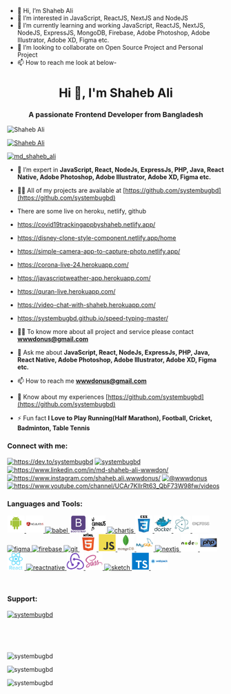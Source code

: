 - 👋 Hi, I’m Shaheb Ali
- 👀 I’m interested in JavaScript, ReactJS, NextJS and NodeJS
- 🌱 I’m currently learning and working JavaScript, ReactJS, NextJS, NodeJS, ExpressJS, MongoDB, Firebase, Adobe Photoshop, Adobe Illustrator, Adobe XD, Figma etc.
- 💞️ I’m looking to collaborate on Open Source Project and Personal Project
- 📫 How to reach me look at below-

<h1 align="center">Hi 👋, I'm Shaheb Ali</h1>
<h3 align="center">A passionate Frontend Developer from Bangladesh</h3>

<p align="left"> <img src="https://komarev.com/ghpvc/?username=systembugbd&label=Profile%20views&color=0075ce&style=flat" alt="Shaheb Ali" /> </p>

<p align="left"> <a href="https://github.com/ryo-ma/github-profile-trophy"><img src="https://github-profile-trophy.vercel.app/?username=systembugbd&theme=onedark" alt="Shaheb Ali" /></a> </p>

<p align="left"> <a href="https://twitter.com/md_shaheb_ali" target="blank"><img src="https://img.shields.io/twitter/follow/md_shaheb_ali?logo=twitter&style=for-the-badge" alt="md_shaheb_ali" /></a> </p>

* 🌱 I’m expert in **JavaScript, React, NodeJs, ExpressJs, PHP, Java, React Native, Adobe Photoshop, Adobe Illustrator, Adobe XD, Figma etc.**

* 👨‍💻 All of my projects are available at [https://github.com/systembugbd](https://github.com/systembugbd)
* There are some live on heroku, netlify, github
* https://covid19trackingappbyshaheb.netlify.app/
* https://disney-clone-style-component.netlify.app/home
* https://simple-camera-app-to-capture-photo.netlify.app/
* https://corona-live-24.herokuapp.com/
* https://javascriptweather-app.herokuapp.com/
* https://quran-live.herokuapp.com/
* https://video-chat-with-shaheb.herokuapp.com/
* https://systembugbd.github.io/speed-typing-master/


* 👨‍💻 To know more about all project and service please contact **wwwdonus@gmail.com**

* 💬 Ask me about **JavaScript, React, NodeJs, ExpressJs, PHP, Java, React Native, Adobe Photoshop, Adobe Illustrator, Adobe XD, Figma etc.**

* 📫 How to reach me **wwwdonus@gmail.com**

* 📄 Know about my experiences [https://github.com/systembugbd](https://github.com/systembugbd)

* ⚡ Fun fact **I Love to Play Running(Half Marathon), Football, Cricket, Badminton, Table Tennis**

<!-- ### Blogs postsBLOG-POST-LIST: START 

* Letest Technology: [Clever Learnerz](https://cleverlearnerz.blogspot.com/2021/03/when-creating-computer-and-first.html)-->

<!-- BLOG-POST-LIST: END -->

<h3 align="left">Connect with me:</h3>
<p align="left">
<a href="https://dev.to/systembugbd" target="blank"><img align="center" src="https://cdn.jsdelivr.net/npm/simple-icons@4.15.0/icons/dev-dot-to.svg" alt="https://dev.to/systembugbd" height="30" width="40" /></a>
<a href="https://twitter.com/md_shaheb_ali" target="blank"><img align="center" src="https://cdn.jsdelivr.net/npm/simple-icons@4.15.0/icons/twitter.svg" alt="systembugbd" height="30" width="40" /></a>
<a href="https://www.linkedin.com/in/md-shaheb-ali-wwwdon/" target="blank"><img align="center" src="https://cdn.jsdelivr.net/npm/simple-icons@4.15.0/icons/linkedin.svg" alt="https://www.linkedin.com/in/md-shaheb-ali-wwwdon/" height="30" width="40" /></a>
<a href="https://www.instagram.com/shaheb.ali.wwwdonus/" target="blank"><img align="center" src="https://cdn.jsdelivr.net/npm/simple-icons@4.15.0/icons/instagram.svg" alt="https://www.instagram.com/shaheb.ali.wwwdonus/" height="30" width="40" /></a>
<a href="https://medium.com/@wwwdonus" target="blank"><img align="center" src="https://cdn.jsdelivr.net/npm/simple-icons@4.15.0/icons/medium.svg" alt="@wwwdonus" height="30" width="40" /></a>
<a href="https://www.youtube.com/channel/UCAr7KlIrRt63_QbF73W98fw/videos" target="blank"><img align="center" src="https://cdn.jsdelivr.net/npm/simple-icons@4.15.0/icons/youtube.svg" alt="https://www.youtube.com/channel/UCAr7KlIrRt63_QbF73W98fw/videos" height="30" width="40" /></a>
</p>

<h3 align="left">Languages and Tools:</h3>
<p align="left"> <a href="https://developer.android.com" target="_blank"> <img src="https://raw.githubusercontent.com/devicons/devicon/master/icons/android/android-original-wordmark.svg" alt="android" width="40" height="40"/> </a> <a href="https://angular.io" target="_blank"> <img src="https://raw.githubusercontent.com/devicons/devicon/master/icons/angularjs/angularjs-original-wordmark.svg" alt="angularjs" width="40" height="40"/> </a> <a href="https://babeljs.io/" target="_blank"> <img src="https://www.vectorlogo.zone/logos/babeljs/babeljs-icon.svg" alt="babel" width="40" height="40"/> </a> <a href="https://getbootstrap.com" target="_blank"> <img src="https://raw.githubusercontent.com/devicons/devicon/master/icons/bootstrap/bootstrap-plain-wordmark.svg" alt="bootstrap" width="40" height="40"/> </a> <a href="https://canvasjs.com" target="_blank"> <img src="https://raw.githubusercontent.com/Hardik0307/Hardik0307/master/assets/canvasjs-charts.svg" alt="canvasjs" width="40" height="40"/> </a> <a href="https://www.chartjs.org" target="_blank"> <img src="https://www.chartjs.org/media/logo-title.svg" alt="chartjs" width="40" height="40"/> </a> <a href="https://www.w3schools.com/css/" target="_blank"> <img src="https://raw.githubusercontent.com/devicons/devicon/master/icons/css3/css3-original-wordmark.svg" alt="css3" width="40" height="40"/> </a> <a href="https://www.docker.com/" target="_blank"> <img src="https://raw.githubusercontent.com/devicons/devicon/master/icons/docker/docker-original-wordmark.svg" alt="docker" width="40" height="40"/> </a> <a href="https://www.electronjs.org" target="_blank"> <img src="https://raw.githubusercontent.com/devicons/devicon/master/icons/electron/electron-original.svg" alt="electron" width="40" height="40"/> </a> <a href="https://expressjs.com" target="_blank"> <img src="https://raw.githubusercontent.com/devicons/devicon/master/icons/express/express-original-wordmark.svg" alt="express" width="40" height="40"/> </a> <a href="https://www.figma.com/" target="_blank"> <img src="https://www.vectorlogo.zone/logos/figma/figma-icon.svg" alt="figma" width="40" height="40"/> </a> <a href="https://firebase.google.com/" target="_blank"> <img src="https://www.vectorlogo.zone/logos/firebase/firebase-icon.svg" alt="firebase" width="40" height="40"/> </a> <a href="https://git-scm.com/" target="_blank"> <img src="https://www.vectorlogo.zone/logos/git-scm/git-scm-icon.svg" alt="git" width="40" height="40"/> </a> <a href="https://www.w3.org/html/" target="_blank"> <img src="https://raw.githubusercontent.com/devicons/devicon/master/icons/html5/html5-original-wordmark.svg" alt="html5" width="40" height="40"/> </a> <a href="https://developer.mozilla.org/en-US/docs/Web/JavaScript" target="_blank"> <img src="https://raw.githubusercontent.com/devicons/devicon/master/icons/javascript/javascript-original.svg" alt="javascript" width="40" height="40"/> </a> <a href="https://www.mongodb.com/" target="_blank"> <img src="https://raw.githubusercontent.com/devicons/devicon/master/icons/mongodb/mongodb-original-wordmark.svg" alt="mongodb" width="40" height="40"/> </a> <a href="https://www.mysql.com/" target="_blank"> <img src="https://raw.githubusercontent.com/devicons/devicon/master/icons/mysql/mysql-original-wordmark.svg" alt="mysql" width="40" height="40"/> </a> <a href="https://nextjs.org/" target="_blank"> <img src="https://cdn.worldvectorlogo.com/logos/nextjs-3.svg" alt="nextjs" width="40" height="40"/> </a> <a href="https://nodejs.org" target="_blank"> <img src="https://raw.githubusercontent.com/devicons/devicon/master/icons/nodejs/nodejs-original-wordmark.svg" alt="nodejs" width="40" height="40"/> </a> <a href="https://www.php.net" target="_blank"> <img src="https://raw.githubusercontent.com/devicons/devicon/master/icons/php/php-original.svg" alt="php" width="40" height="40"/> </a> <a href="https://reactjs.org/" target="_blank"> <img src="https://raw.githubusercontent.com/devicons/devicon/master/icons/react/react-original-wordmark.svg" alt="react" width="40" height="40"/> </a> <a href="https://reactnative.dev/" target="_blank"> <img src="https://reactnative.dev/img/header_logo.svg" alt="reactnative" width="40" height="40"/> </a> <a href="https://redux.js.org" target="_blank"> <img src="https://raw.githubusercontent.com/devicons/devicon/master/icons/redux/redux-original.svg" alt="redux" width="40" height="40"/> </a> <a href="https://sass-lang.com" target="_blank"> <img src="https://raw.githubusercontent.com/devicons/devicon/master/icons/sass/sass-original.svg" alt="sass" width="40" height="40"/> </a> <a href="https://www.sketch.com/" target="_blank"> <img src="https://www.vectorlogo.zone/logos/sketchapp/sketchapp-icon.svg" alt="sketch" width="40" height="40"/> </a> <a href="https://www.typescriptlang.org/" target="_blank"> <img src="https://raw.githubusercontent.com/devicons/devicon/master/icons/typescript/typescript-original.svg" alt="typescript" width="40" height="40"/> </a> <a href="https://webpack.js.org" target="_blank"> <img src="https://raw.githubusercontent.com/devicons/devicon/d00d0969292a6569d45b06d3f350f463a0107b0d/icons/webpack/webpack-original-wordmark.svg" alt="webpack" width="40" height="40"/> </a> </p>

<br/>

<h3 align="left">Support:</h3>
<p><a href="https://www.buymeacoffee.com/systembugbd?new=1"> <img align="center" src="https://cdn.buymeacoffee.com/buttons/v2/default-yellow.png" height="50" width="210" alt="systembugbd" /></a></p><br><br>

<br/>

<p><img align="left" src="https://github-readme-stats.vercel.app/api/top-langs?username=systembugbd&show_icons=true&locale=en&layout=compact" alt="systembugbd" /></p>

<br/>

<p>&nbsp; <img align="left" src="https://github-readme-stats.vercel.app/api?username=systembugbd&show_icons=true&locale=en" alt="systembugbd" /></p>

<p><img align="left" src="https://github-readme-streak-stats.herokuapp.com/?user=systembugbd&" alt="systembugbd" /></p>








<!---
systembugbd/systembugbd is a ✨ special ✨ repository because its `README.md` (this file) appears on your GitHub profile.
You can click the Preview link to take a look at your changes.
--->
